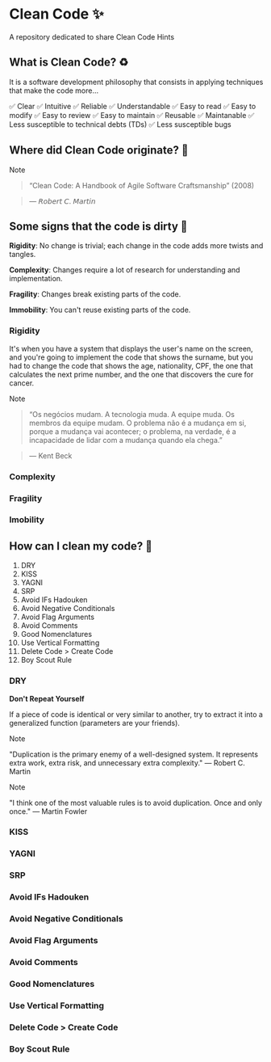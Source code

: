 # Clean Code ✨

A repository dedicated to share Clean Code Hints 


## What is Clean Code? ♻️

It is a software development philosophy that consists in applying techniques that make the code more…

✅ Clear
✅ Intuitive
✅ Reliable
✅ Understandable
✅ Easy to read
✅ Easy to modify
✅ Easy to review
✅ Easy to maintain
✅ Reusable
✅ Maintanable
✅ Less susceptible to technical debts (TDs)
✅ Less susceptible bugs


## Where did Clean Code originate? 📘

> [!NOTE]

> “Clean Code: A Handbook of Agile Software Craftsmanship” (2008)

> — 𝘙𝘰𝘣𝘦𝘳𝘵 𝘊. 𝘔𝘢𝘳𝘵𝘪𝘯


## Some signs that the code is dirty 💩

**Rigidity**: No change is trivial; each change in the code adds more twists and tangles.

**Complexity**: Changes require a lot of research for understanding and implementation.

**Fragility**: Changes break existing parts of the code.

**Immobility**: You can't reuse existing parts of the code.


### Rigidity

It's when you have a system that displays the user's name on the screen, and you're going to implement the code that shows the surname, but you had to change the code that shows the age, nationality, CPF, the one that calculates the next prime number, and the one that discovers the cure for cancer.

> [!NOTE]

> “Os negócios mudam. A tecnologia muda. A equipe muda. Os membros da equipe mudam. O problema não é a mudança em si, porque a mudança vai acontecer; o problema, na verdade, é a incapacidade de lidar com a mudança quando ela chega.”

> — Kent Beck

### Complexity



### Fragility

### Imobility



## How can I clean my code? 🧹

1. DRY
2. KISS
3. YAGNI
4. SRP
5. Avoid IFs Hadouken 
6. Avoid Negative Conditionals
7. Avoid Flag Arguments
8. Avoid Comments
9. Good Nomenclatures
10. Use Vertical Formatting
11. Delete Code > Create Code
12. Boy Scout Rule

### DRY

**Don't Repeat Yourself**

If a piece of code is identical or very similar to another, try to extract it into a generalized function (parameters are your friends).

> [!NOTE]
> "Duplication is the primary enemy of a well-designed system. It represents extra work, extra risk, and unnecessary extra complexity."
> — Robert C. Martin

> [!NOTE]
> "I think one of the most valuable rules is to avoid duplication. Once and only once."
> — Martin Fowler


### KISS




### YAGNI




### SRP




### Avoid IFs Hadouken 




### Avoid Negative Conditionals




### Avoid Flag Arguments




### Avoid Comments




### Good Nomenclatures




### Use Vertical Formatting




### Delete Code > Create Code




### Boy Scout Rule




